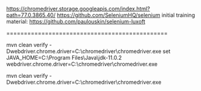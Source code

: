 https://chromedriver.storage.googleapis.com/index.html?path=77.0.3865.40/
https://github.com/SeleniumHQ/selenium
initial training material:
https://github.com/paulouskin/selenium-luxoft

==============================================



mvn clean verify -Dwebdriver.chrome.driver=C:\chromedriver\chromedriver.exe
set JAVA_HOME=C:\Program Files\Java\jdk-11.0.2
webdriver.chrome.driver=C:\chromedriver\chromedriver.exe

mvn clean verify -Dwebdriver.chrome.driver=C:\chromedriver\chromedriver.exe

